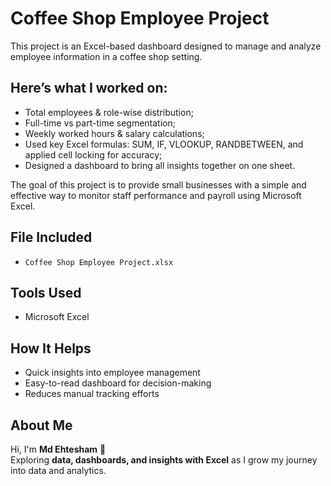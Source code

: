 # Coffee Shop Employee Project 

This project is an Excel-based dashboard designed to manage and analyze employee information in a coffee shop setting.  

## Here’s what I worked on:
 - Total employees & role-wise distribution;
 - Full-time vs part-time segmentation;
 - Weekly worked hours & salary calculations;
 - Used key Excel formulas: SUM, IF, VLOOKUP, RANDBETWEEN, and applied cell locking for accuracy;
 - Designed a dashboard to bring all insights together on one sheet.

The goal of this project is to provide small businesses with a simple and effective way to monitor staff performance and payroll using Microsoft Excel.  

## File Included  
- `Coffee Shop Employee Project.xlsx`  

## Tools Used  
- Microsoft Excel  

## How It Helps  
- Quick insights into employee management  
- Easy-to-read dashboard for decision-making  
- Reduces manual tracking efforts  

## About Me  
Hi, I'm **Md Ehtesham** 👋  
Exploring **data, dashboards, and insights with Excel** as I grow my journey into data and analytics.  


